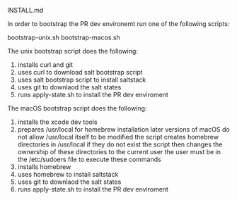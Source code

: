 INSTALL.md

In order to bootstrap the PR dev environemt run one of the following scripts:

bootstrap-unix.sh
bootstrap-macos.sh

The unix bootstrap script does the following:

1) installs curl and git
2) uses curl to download salt bootstrap script
3) uses salt bootstrap script to install saltstack
4) uses git to downlaod the salt states
5) runs apply-state.sh to install the PR dev enviroment

The macOS bootstrap script does the following:

1) installs the xcode dev tools
2) prepares /usr/local for homebrew installation
   later versions of macOS do not allow /usr/local itself to be modified
   the script creates homebrew directories in /usr/local if they do not exist
   the script then changes the ownership of these directories to the current user
   the user must be in the /etc/sudoers file to execute these commands
3) installs homebrew
4) uses homebrew to install saltstack
5) uses git to downlaod the salt states
6) runs apply-state.sh to install the PR dev enviroment
